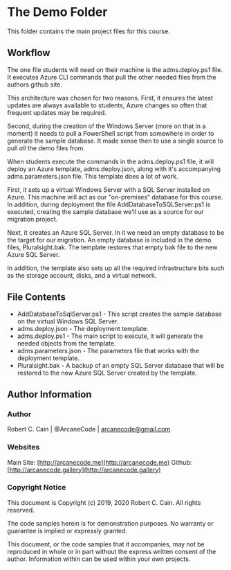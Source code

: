 # The Demo Folder

This folder contains the main project files for this course.

## Workflow

The one file students will need on their machine is the adms.deploy.ps1 file. It executes Azure CLI commands that pull the other needed files from the authors github site.

This architecture was chosen for two reasons. First, it ensures the latest updates are always available to students, Azure changes so often that frequent updates may be required.

Second, during the creation of the Windows Server (more on that in a moment) it needs to pull a PowerShell script from somewhere in order to generate the sample database. It made sense then to use a single source to pull *all* the demo files from.

When students execute the commands in the adms.deploy.ps1 file, it will deploy an Azure template, adms.deploy.json, along with it's accompanying adms.parameters.json file. This template does a lot of work.

First, it sets up a virtual Windows Server with a SQL Server installed on Azure. This machine will act as our "on-premises" database for this course. In addition, during deployment the file AddDatabaseToSQLServer.ps1 is executed, creating the sample database we'll use as a source for our migration project.

Next, it creates an Azure SQL Server. In it we need an empty database to be the target for our migration. An empty database is included in the demo files, Pluralsight.bak. The template restores that empty bak file to the new Azure SQL Server. 

In addition, the template also sets up all the required infrastructure bits such as the storage account, disks, and a virtual network.

## File Contents

* AddDatabaseToSqlServer.ps1 - This script creates the sample database on the virtual Windows SQL Server.
&nbsp;
* adms.deploy.json - The deployment template.
&nbsp;
* adms.deploy.ps1 - The main script to execute, it will generate the needed objects from the template.
&nbsp;
* adms.parameters.json - The parameters file that works with the deployment template.
&nbsp;
* Pluralsight.bak - A backup of an empty SQL Server database that will be restored to the new Azure SQL Server created by the template.

## Author Information

### Author

Robert C. Cain | @ArcaneCode | arcanecode@gmail.com 

### Websites

Main Site: [http://arcanecode.me](http://arcanecode.me)
Github: [http://arcanecode.gallery](http://arcanecode.gallery)

### Copyright Notice

This document is Copyright (c) 2019, 2020 Robert C. Cain. All rights reserved.

The code samples herein is for demonstration purposes. No warranty or guarantee is implied or expressly granted.

This document, or the code samples that it accompanies, may not be reproduced in whole or in part without the express written consent of the author. Information within can be used within your own projects.
